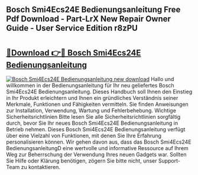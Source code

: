 ## Bosch Smi4Ecs24E Bedienungsanleitung Free Pdf Download - Part-LrX New Repair Owner Guide - User Service Edition r8zPU

# <h2><a href="http://df52ibz.blite.top/?on=Bosch+Smi4Ecs24E+Bedienungsanleitung">🔗Download 👉🔴 Bosch Smi4Ecs24E Bedienungsanleitung</a></h2>

[![Bosch Smi4Ecs24E Bedienungsanleitung new download](https://i.imgur.com/lujVjoI.png)](http://df52ibz.blite.top/?on=Bosch+Smi4Ecs24E+Bedienungsanleitung)
Hallo und willkommen in der Bedienungsanleitung für Ihr neu geliefertes Bosch Smi4Ecs24E Bedienungsanleitung. Dieses Handbuch soll Ihnen den Einstieg in Ihr Produkt erleichtern und Ihnen ein gründliches Verständnis seiner Merkmale, Funktionen und Fähigkeiten vermitteln. Sie finden Anweisungen zur Installation, Verwendung, Wartung und Fehlerbehebung. Wichtige Sicherheitsrichtlinien Bitte lesen Sie alle Sicherheitsrichtlinien sorgfältig durch, bevor Sie Ihr neues Bosch Smi4Ecs24E Bedienungsanleitung in Betrieb nehmen. Dieses Bosch Smi4Ecs24E Bedienungsanleitung verfügt über eine Vielzahl von Funktionen, mit denen Sie Ihre Erfahrung personalisieren können. Wir gehen davon aus, dass das Bosch Smi4Ecs24E BedienungsanleitungD eine wertvolle und informative Ressource auf Ihrem Weg zur Beherrschung der Verwendung Ihres neuen Gadgets war. Sollten Sie Hilfe oder Klärung benötigen, zögern Sie bitte nicht, unser Support-Team zu kontaktieren.

